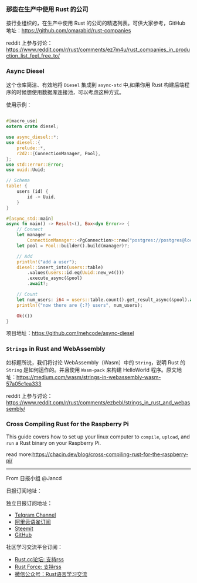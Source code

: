 ### 那些在生产中使用 Rust 的公司

按行业组织的，在生产中使用 Rust 的公司的精选列表。可供大家参考，GitHub 地址：https://github.com/omarabid/rust-companies

reddit 上参与讨论：https://www.reddit.com/r/rust/comments/ez7m4u/rust_companies_in_production_list_feel_free_to/

### Async Diesel

这个仓库简洁、有效地将 `Diesel` 集成到 `async-std` 中,如果你用 Rust 构建后端程序的时候想使用数据库连接池，可以考虑这种方式。

使用示例：

```rust
  
#[macro_use]
extern crate diesel;

use async_diesel::*;
use diesel::{
    prelude::*,
    r2d2::{ConnectionManager, Pool},
};
use std::error::Error;
use uuid::Uuid;

// Schema
table! {
    users (id) {
        id -> Uuid,
    }
}

#[async_std::main]
async fn main() -> Result<(), Box<dyn Error>> {
    // Connect
    let manager =
        ConnectionManager::<PgConnection>::new("postgres://postgres@localhost/async_diesel__test");
    let pool = Pool::builder().build(manager)?;

    // Add
    println!("add a user");
    diesel::insert_into(users::table)
        .values(users::id.eq(Uuid::new_v4()))
        .execute_async(&pool)
        .await?;

    // Count
    let num_users: i64 = users::table.count().get_result_async(&pool).await?;
    println!("now there are {:?} users", num_users);

    Ok(())
}
```

项目地址：https://github.com/mehcode/async-diesel


### `Strings` in Rust and WebAssembly

如标题所说，我们将讨论 WebAssembly（Wasm）中的 `String`，说明 Rust 的 `String` 是如何运作的。并且使用 `Wasm-pack` 来构建 HelloWorld 程序。原文地址：https://medium.com/wasm/strings-in-webassembly-wasm-57a05c1ea333

reddit 上参与讨论：https://www.reddit.com/r/rust/comments/ezbebl/strings_in_rust_and_webassembly/

### Cross Compiling Rust for the Raspberry Pi

This guide covers how to set up your linux computer to `compile`, `upload`, and `run` a Rust binary on your Raspberry Pi. 

read more:https://chacin.dev/blog/cross-compiling-rust-for-the-raspberry-pi/

---

From 日报小组 @Jancd

日报订阅地址：

独立日报订阅地址：
- [Telgram Channel](https://t.me/rust_daily_news )
- [阿里云语雀订阅](https://www.yuque.com/chaosbot/rustnews)
- [Steemit](https://steemit.com/@blackanger)
- [GitHub](https://github.com/RustStudy/rust_daily_news)

社区学习交流平台订阅：
- [Rust.cc论坛: 支持rss](https://rust.cc)
- [Rust Force: 支持rss](https://rustforce.net/)
- [微信公众号：Rust语言学习交流](https://rust.cc/article?id=ed7c9379-d681-47cb-9532-0db97d883f62)
